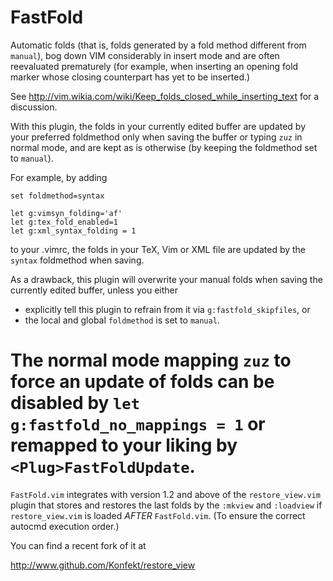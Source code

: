 FastFold
========

Automatic folds (that is, folds generated by a fold method different
from `manual`), bog down VIM considerably in insert mode and are often
reevaluated prematurely (for example, when inserting an opening fold marker
whose closing counterpart has yet to be inserted.)

See http://vim.wikia.com/wiki/Keep_folds_closed_while_inserting_text
for a discussion.

With this plugin, the folds in your currently edited buffer are updated by your
preferred foldmethod only when saving the buffer or typing `zuz` in normal
mode, and are kept as is otherwise (by keeping the foldmethod set to `manual`).

For example, by adding
```
set foldmethod=syntax

let g:vimsyn_folding='af'
let g:tex_fold_enabled=1
let g:xml_syntax_folding = 1
```
to your .vimrc, the folds in your TeX, Vim or XML file are updated by the
`syntax` foldmethod when saving.

As a drawback, this plugin will overwrite your manual folds when saving the
currently edited buffer, unless you either
- explicitly tell this plugin to refrain from it via `g:fastfold_skipfiles`, or
- the local and global `foldmethod` is set to `manual`.

The normal mode mapping `zuz` to force an update of folds can be disabled by
`let g:fastfold_no_mappings = 1` or remapped to your liking by
`<Plug>FastFoldUpdate`.
===

`FastFold.vim` integrates with version 1.2 and above of the `restore_view.vim`
plugin that stores and restores the last folds by the `:mkview` and `:loadview`
if `restore_view.vim` is loaded *AFTER* `FastFold.vim`. (To ensure the correct
autocmd execution order.)

You can find a recent fork of it at

http://www.github.com/Konfekt/restore_view

